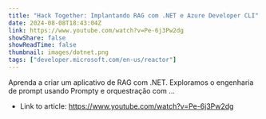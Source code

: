```yaml
---
title: "Hack Together: Implantando RAG com .NET e Azure Developer CLI"
date: 2024-08-08T18:43:04Z
link: https://www.youtube.com/watch?v=Pe-6j3Pw2dg
showShare: false
showReadTime: false
thumbnail: images/dotnet.png
tags: ["developer.microsoft.com/en-us/reactor"]
---
```

Aprenda a criar um aplicativo de RAG com .NET. Exploramos o engenharia de prompt usando Prompty e orquestração com ...

- Link to article: https://www.youtube.com/watch?v=Pe-6j3Pw2dg